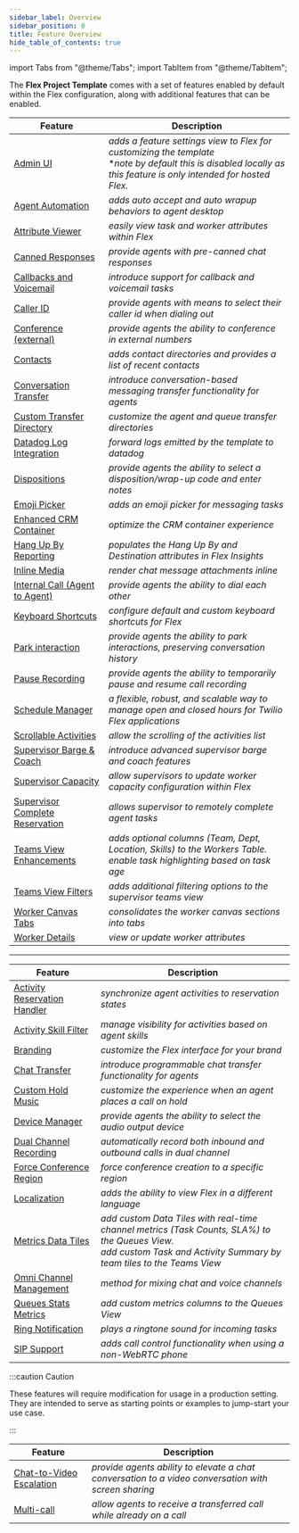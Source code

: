 ```yaml
---
sidebar_label: Overview
sidebar_position: 0
title: Feature Overview
hide_table_of_contents: true
---
```

import Tabs from "@theme/Tabs";
import TabItem from "@theme/TabItem";

The **Flex Project Template** comes with a set of features enabled by default within the Flex configuration, along with additional features that can be enabled.

<Tabs queryString="type">
<TabItem value="default" label="Enabled by default" default>

| Feature                                                            | Description                                                                                                                                                             |
| ------------------------------------------------------------------ | ----------------------------------------------------------------------------------------------------------------------------------------------------------------------- |
| [Admin UI](admin-ui)                                               | _adds a feature settings view to Flex for customizing the template_ <br/> **note by default this is disabled locally as this feature is only intended for hosted Flex.* |
| [Agent Automation](agent-automation)                               | _adds auto accept and auto wrapup behaviors to agent desktop_                                                                                                           |
| [Attribute Viewer](attribute-viewer)                               | _easily view task and worker attributes within Flex_                                                                                                                    |
| [Canned Responses](canned-responses)                               | _provide agents with pre-canned chat responses_                                                                                                                         |
| [Callbacks and Voicemail](callback-and-voicemail)                  | _introduce support for callback and voicemail tasks_                                                                                                                    |
| [Caller ID](caller-id)                                             | _provide agents with means to select their caller id when dialing out_                                                                                                  |
| [Conference (external)](conference)                                | _provide agents the ability to conference in external numbers_                                                                                                          |
| [Contacts](contacts)                                               | _adds contact directories and provides a list of recent contacts_                                                                                                       |
| [Conversation Transfer](conversation-transfer)                     | _introduce conversation-based messaging transfer functionality for agents_                                                                                              |
| [Custom Transfer Directory](custom-transfer-directory)             | _customize the agent and queue transfer directories_                                                                                                                    |
| [Datadog Log Integration](datadog-log-integration)                 | _forward logs emitted by the template to datadog_                                                                                                                       |
| [Dispositions](dispositions)                                       | _provide agents the ability to select a disposition/wrap-up code and enter notes_                                                                                       |
| [Emoji Picker](emoji-picker)                                       | _adds an emoji picker for messaging tasks_                                                                                                                              |
| [Enhanced CRM Container](enhanced-crm-container)                   | _optimize the CRM container experience_                                                                                                                                 |
| [Hang Up By Reporting](hang-up-by)                                 | _populates the Hang Up By and Destination attributes in Flex Insights_                                                                                                  |
| [Inline Media](inline-media)                                       | _render chat message attachments inline_                                                                                                                                |
| [Internal Call (Agent to Agent)](internal-call)                    | _provide agents the ability to dial each other_                                                                                                                         |
| [Keyboard Shortcuts](keyboard-shortcuts)                           | _configure default and custom keyboard shortcuts for Flex_                                                                                                              |
| [Park interaction](park-interaction)                               | _provide agents the ability to park interactions, preserving conversation history_                                                                                      |
| [Pause Recording](pause-recording)                                 | _provide agents the ability to temporarily pause and resume call recording_                                                                                             |
| [Schedule Manager](schedule-manager)                               | _a flexible, robust, and scalable way to manage open and closed hours for Twilio Flex applications_                                                                     |
| [Scrollable Activities](scrollable-activities)                     | _allow the scrolling of the activities list_                                                                                                                            |
| [Supervisor Barge & Coach](supervisor-barge-coach)                 | _introduce advanced supervisor barge and coach features_                                                                                                                |
| [Supervisor Capacity](supervisor-capacity)                         | _allow supervisors to update worker capacity configuration within Flex_                                                                                                 |
| [Supervisor Complete Reservation](supervisor-complete-reservation) | _allows supervisor to remotely complete agent tasks_                                                                                                                    |
| [Teams View Enhancements](teams-view-enhancements)                 | _adds optional columns (Team, Dept, Location, Skills) to the Workers Table. <br/> enable task highlighting based on task age_                                           |
| [Teams View Filters](teams-view-filters)                           | _adds additional filtering options to the supervisor teams view_                                                                                                        |
| [Worker Canvas Tabs](worker-canvas-tabs)                           | _consolidates the worker canvas sections into tabs_                                                                                                                     |
| [Worker Details](worker-details)                                   | _view or update worker attributes_                                                                                                                                      |

---

</TabItem>
<TabItem value="additional" label="Additional features">

| Feature                                                      | Description                                                                                                                                                                |
| ------------------------------------------------------------ | -------------------------------------------------------------------------------------------------------------------------------------------------------------------------- |
| [Activity Reservation Handler](activity-reservation-handler) | _synchronize agent activities to reservation states_                                                                                                                       |
| [Activity Skill Filter](activity-skill-filter)               | _manage visibility for activities based on agent skills_                                                                                                                   |
| [Branding](branding)                                         | _customize the Flex interface for your brand_                                                                                                                              |
| [Chat Transfer](chat-transfer)                               | _introduce programmable chat transfer functionality for agents_                                                                                                            |
| [Custom Hold Music](custom-hold-music)                       | _customize the experience when an agent places a call on hold_                                                                                                             |
| [Device Manager](device-manager)                             | _provide agents the ability to select the audio output device_                                                                                                             |
| [Dual Channel Recording](dual-channel-recording)             | _automatically record both inbound and outbound calls in dual channel_                                                                                                     |
| [Force Conference Region](force-conference-region)           | _force conference creation to a specific region_                                                                                                                           |
| [Localization](localization)                                 | _adds the ability to view Flex in a different language_                                                                                                                    |
| [Metrics Data Tiles](metrics-data-tiles)                     | _add custom Data Tiles with real-time channel metrics (Task Counts, SLA%) to the Queues View.  <br/> add custom Task and Activity Summary by team tiles to the Teams View_ |
| [Omni Channel Management](omni-channel-capacity-management)  | _method for mixing chat and voice channels_                                                                                                                                |
| [Queues Stats Metrics](queues-stats-metrics)                 | _add custom metrics columns to the Queues View_                                                                                                                            |
| [Ring Notification](ring-notification)                       | _plays a ringtone sound for incoming tasks_                                                                                                                                |
| [SIP Support](sip-support)                                   | _adds call control functionality when using a non-WebRTC phone_                                                                                                            |

</TabItem>
<TabItem value="experimental" label="Experimental features">

:::caution Caution

These features will require modification for usage in a production setting. They are intended to serve as starting points or examples to jump-start your use case.

::: 

| Feature                                              | Description                                                                                         |
| ---------------------------------------------------- | --------------------------------------------------------------------------------------------------- |
| [Chat-to-Video Escalation](chat-to-video-escalation) | _provide agents ability to elevate a chat conversation to a video conversation with screen sharing_ |
| [Multi-call](multi-call)                             | _allow agents to receive a transferred call while already on a call_                                |

</TabItem>
</Tabs>
